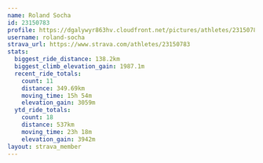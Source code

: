 ```yaml
---
name: Roland Socha
id: 23150783
profile: https://dgalywyr863hv.cloudfront.net/pictures/athletes/23150783/14745672/4/large.jpg
username: roland-socha
strava_url: https://www.strava.com/athletes/23150783
stats:
  biggest_ride_distance: 138.2km
  biggest_climb_elevation_gain: 1987.1m
  recent_ride_totals:
    count: 11
    distance: 349.69km
    moving_time: 15h 54m
    elevation_gain: 3059m
  ytd_ride_totals:
    count: 18
    distance: 537km
    moving_time: 23h 18m
    elevation_gain: 3942m
layout: strava_member
--- 
```


